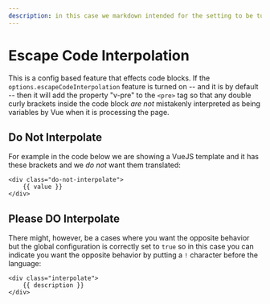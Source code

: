 ```yaml
---
description: in this case we markdown intended for the setting to be turned on
---
```


# Escape Code Interpolation

This is a config based feature that effects code blocks. If the `options.escapeCodeInterpolation` feature is turned on -- and it is by default -- then it will add the property "v-pre" to the `<pre>` tag so that any double curly brackets inside the code block _are not_ mistakenly interpreted as being variables by Vue when it is processing the page.

## Do Not Interpolate

For example in the code below we are showing a VueJS template and it has these brackets and we _do not_ want them translated:

```vue
<div class="do-not-interpolate">
    {{ value }}
</div>
```

## Please DO Interpolate

There might, however, be a cases where you want the opposite behavior but the global configuration is correctly set to `true` so in this case you can indicate you want the opposite behavior by putting a `!` character before the language:

```!vue
<div class="interpolate">
    {{ description }}
</div>
```
